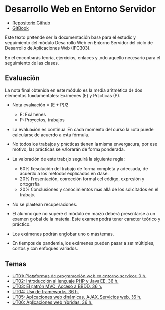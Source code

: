# Desarrollo Web en Entorno Servidor

* [Repositorio Github](https://github.com/rafacabeza/dws)
* [GitBook](https://rcabeza.gitbook.io/dws/)


Este texto pretende ser la documentación base para el estudio y seguimiento del módulo Desarrollo Web en Entorno Servidor del ciclo de Desarrollo de Aplicaciones Web \(IFC303\).

En el encontrarás teoría, ejercicios, enlaces y todo aquello necesario para el seguimiento de las clases.



## Evaluación

La nota final obtenida en este módulo es la media aritmética de dos elementos fundamentales: Exámenes \(E\) y Prácticas \(P\).


* Nota evaluación = \(E + P\)/2
  * E: Exámenes
  * P: Proyectos, trabajos
* La evaluación es continua. En cada momento del curso la nota  puede calcularse de acuerdo a esta fórmula.
* No todos los trabajos y prácticas tienen la misma envergadura, por ese motivo, las prácticas se valorarán de forma ponderada.


* La valoración de este trabajo seguirá la siguiente regla:

  * 60% Resolución del trabajo de forma completa y adecuada, de acuerdo a los métodos explicados en clase.
  * 20% Presentación, corrección formal del código, expresión y ortografía
  * 20% Conclusiones y conocimientos más allá de los solicitados en el trabajo.


* No se plantean recuperaciones.

* El alumno que no supere el módulo en marzo deberá presentarse a un examen global de la materia. Este examen podrá tener carácter teórico y práctico.
* Los exámenes podrán englobar uno o más temas.
* En tiempos de pandemia, los exámenes pueden pasar a ser múltiples, cortos y con enfoques variados.



## Temas

* [UT01: Plataformas de programación web en entorno servidor. 9 h.](/01introduccion/introduccion.md)
* [UT02: Introducción al lenguaje PHP y Java EE. 36 h.](/php/introduccion.md)
* [UT03: El patrón MVC. Acceso a BBDD. 36 h.](/php/mvc.md)
* [UT04: Uso de frameworks. 36 h.](/Laravel/laravel6.md)
* [UT05: Aplicaciones web dinámicas. AJAX. Servicios web. 36 h.](/node.js/intro.md)
* [UT06: Aplicaciones web híbridas. 36 h.](/aplicaciones-hibridas/)